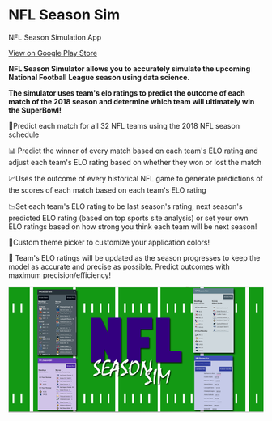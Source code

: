 # NFL Season Sim
NFL Season Simulation App 

[View on Google Play Store](https://play.google.com/store/apps/details?id=io.github.patpatchpatrick.nflseasonsim)

<b>NFL Season Simulator allows you to accurately simulate the upcoming National Football League season using data science. 

The simulator uses team's elo ratings to predict the outcome of each match of the 2018 season and determine which team will ultimately win the SuperBowl! </b>

🏈Predict each match for all 32 NFL teams using the 2018 NFL season schedule

📊 Predict the winner of every match based on each team's ELO rating and adjust each team's ELO rating based on whether they won or lost the match

📈Uses the outcome of every historical NFL game to generate predictions of the scores of each match based on each team's ELO rating

📉Set each team's ELO rating to be last season's rating, next season's predicted ELO rating (based on top sports site analysis) or set your own ELO ratings based on how strong you think each team will be next season!

🎨Custom theme picker to customize your application colors!

📐 Team's ELO ratings will be updated as the season progresses to keep the model as accurate and precise as possible.  Predict outcomes with maximum precision/efficiency!

![Screenshots](https://raw.githubusercontent.com/patpatchpatrick/NFLSeasonSimulator/master/app/docs/images/NflSeasonSimWebsiteProjectPage.png)
